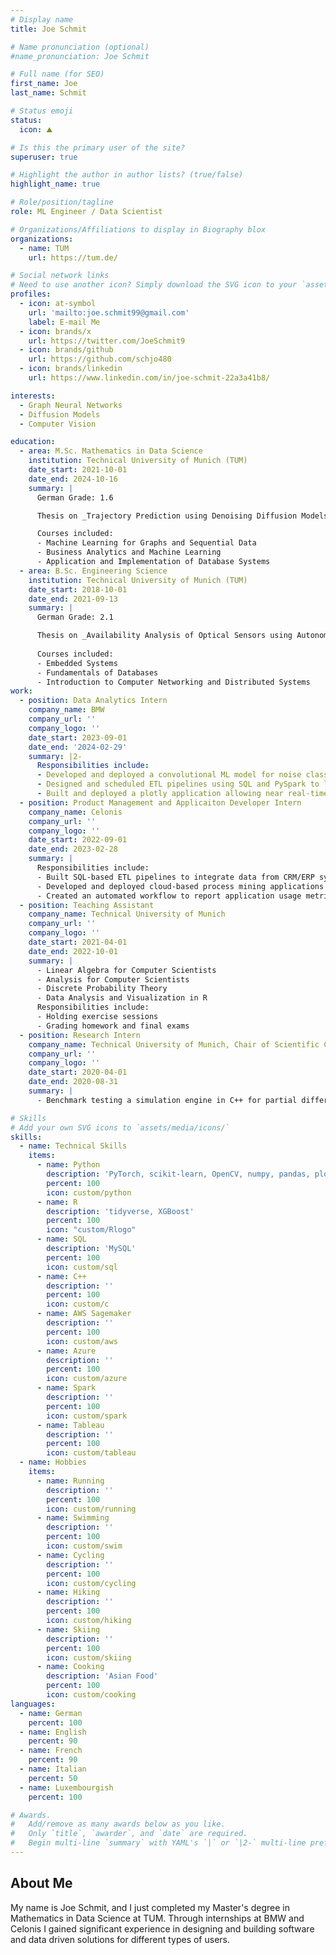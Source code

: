 ```yaml
---
# Display name
title: Joe Schmit

# Name pronunciation (optional)
#name_pronunciation: Joe Schmit

# Full name (for SEO)
first_name: Joe
last_name: Schmit

# Status emoji
status:
  icon: ⛰️

# Is this the primary user of the site?
superuser: true

# Highlight the author in author lists? (true/false)
highlight_name: true

# Role/position/tagline
role: ML Engineer / Data Scientist

# Organizations/Affiliations to display in Biography blox
organizations:
  - name: TUM
    url: https://tum.de/

# Social network links
# Need to use another icon? Simply download the SVG icon to your `assets/media/icons/` folder.
profiles:
  - icon: at-symbol
    url: 'mailto:joe.schmit99@gmail.com'
    label: E-mail Me
  - icon: brands/x
    url: https://twitter.com/JoeSchmit9
  - icon: brands/github
    url: https://github.com/schjo480
  - icon: brands/linkedin
    url: https://www.linkedin.com/in/joe-schmit-22a3a41b8/

interests:
  - Graph Neural Networks
  - Diffusion Models
  - Computer Vision

education:
  - area: M.Sc. Mathematics in Data Science
    institution: Technical University of Munich (TUM)
    date_start: 2021-10-01
    date_end: 2024-10-16
    summary: |
      German Grade: 1.6

      Thesis on _Trajectory Prediction using Denoising Diffusion Models_. Supervised by [Prof. Stephan Günnemann](https://www.cs.cit.tum.de/daml/guennemann/)

      Courses included:
      - Machine Learning for Graphs and Sequential Data
      - Business Analytics and Machine Learning
      - Application and Implementation of Database Systems
  - area: B.Sc. Engineering Science
    institution: Technical University of Munich (TUM)
    date_start: 2018-10-01
    date_end: 2021-09-13
    summary: |
      German Grade: 2.1

      Thesis on _Availability Analysis of Optical Sensors using Autonomous Driving Data_. Supervised by [Prof. Markus Lienkamp](https://www.mos.ed.tum.de/ftm/personen/mitarbeiter/prof-dr-ing-markus-lienkamp-lebenslauf/)
      
      Courses included:
      - Embedded Systems
      - Fundamentals of Databases
      - Introduction to Computer Networking and Distributed Systems
work:
  - position: Data Analytics Intern
    company_name: BMW
    company_url: ''
    company_logo: ''
    date_start: 2023-09-01
    date_end: '2024-02-29'
    summary: |2-
      Responsibilities include:
      - Developed and deployed a convolutional ML model for noise classification using PyTorch, AWS Sagemaker, and Docker. Approach was based on Short-Term Fourier Transforms and Mel-Spectrograms and outperformed previous LSTM model by 8pp in average accuracy.
      - Designed and scheduled ETL pipelines using SQL and PySpark to load vehicle sensor data into Palantir Foundry. Built and presented data-driven dashboards to development engineers for different use cases.
      - Built and deployed a plotly application allowing near real-time evaluation of vehicle data during test drives.
  - position: Product Management and Applicaiton Developer Intern 
    company_name: Celonis
    company_url: ''
    company_logo: ''
    date_start: 2022-09-01
    date_end: 2023-02-28
    summary: |
      Responsibilities include:
      - Built SQL-based ETL pipelines to integrate data from CRM/ERP systems into the Celonis Execution Management System.
      - Developed and deployed cloud-based process mining applications using SQL, JavaScript, and HTML for development and leverging GitHub actions for CI/CD.
      - Created an automated workflow to report application usage metrics and identify potential tracking outages.
  - position: Teaching Assistant
    company_name: Technical University of Munich
    company_url: ''
    company_logo: ''
    date_start: 2021-04-01
    date_end: 2022-10-01
    summary: |
      - Linear Algebra for Computer Scientists
      - Analysis for Computer Scientists
      - Discrete Probability Theory
      - Data Analysis and Visualization in R
      Responsibilities include:
      - Holding exercise sessions
      - Grading homework and final exams
  - position: Research Intern
    company_name: Technical University of Munich, Chair of Scientific Computing
    company_url: ''
    company_logo: ''
    date_start: 2020-04-01
    date_end: 2020-08-31
    summary: |
      - Benchmark testing a simulation engine in C++ for partial differential equations modeling natural disasters such as earthquakes and tsunamis.

# Skills
# Add your own SVG icons to `assets/media/icons/`
skills:
  - name: Technical Skills
    items:
      - name: Python
        description: 'PyTorch, scikit-learn, OpenCV, numpy, pandas, plotly'
        percent: 100
        icon: custom/python
      - name: R
        description: 'tidyverse, XGBoost'
        percent: 100
        icon: "custom/Rlogo"
      - name: SQL
        description: 'MySQL'
        percent: 100
        icon: custom/sql
      - name: C++
        description: ''
        percent: 100
        icon: custom/c
      - name: AWS Sagemaker
        description: ''
        percent: 100
        icon: custom/aws
      - name: Azure
        description: ''
        percent: 100
        icon: custom/azure
      - name: Spark
        description: ''
        percent: 100
        icon: custom/spark
      - name: Tableau
        description: ''
        percent: 100
        icon: custom/tableau
  - name: Hobbies
    items:
      - name: Running
        description: ''
        percent: 100
        icon: custom/running
      - name: Swimming
        description: ''
        percent: 100
        icon: custom/swim
      - name: Cycling
        description: ''
        percent: 100
        icon: custom/cycling
      - name: Hiking
        description: ''
        percent: 100
        icon: custom/hiking
      - name: Skiing
        description: ''
        percent: 100
        icon: custom/skiing
      - name: Cooking
        description: 'Asian Food'
        percent: 100
        icon: custom/cooking
languages:
  - name: German
    percent: 100
  - name: English
    percent: 90
  - name: French
    percent: 90
  - name: Italian
    percent: 50
  - name: Luxembourgish
    percent: 100

# Awards.
#   Add/remove as many awards below as you like.
#   Only `title`, `awarder`, and `date` are required.
#   Begin multi-line `summary` with YAML's `|` or `|2-` multi-line prefix and indent 2 spaces below.
---
```

## About Me

My name is Joe Schmit, and I just completed my Master's degree in Mathematics in Data Science at TUM. Through internships at BMW and Celonis I gained significant experience in designing and building software and data driven solutions for different types of users.